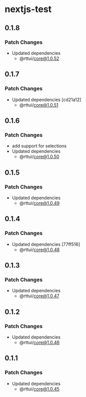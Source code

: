 # nextjs-test

## 0.1.8

### Patch Changes

- Updated dependencies
  - @rttui/core@1.0.52

## 0.1.7

### Patch Changes

- Updated dependencies [cd21a12]
  - @rttui/core@1.0.51

## 0.1.6

### Patch Changes

- add support for selections
- Updated dependencies
  - @rttui/core@1.0.50

## 0.1.5

### Patch Changes

- Updated dependencies
  - @rttui/core@1.0.49

## 0.1.4

### Patch Changes

- Updated dependencies [77ff516]
  - @rttui/core@1.0.48

## 0.1.3

### Patch Changes

- Updated dependencies
  - @rttui/core@1.0.47

## 0.1.2

### Patch Changes

- Updated dependencies
  - @rttui/core@1.0.46

## 0.1.1

### Patch Changes

- Updated dependencies
  - @rttui/core@1.0.45
